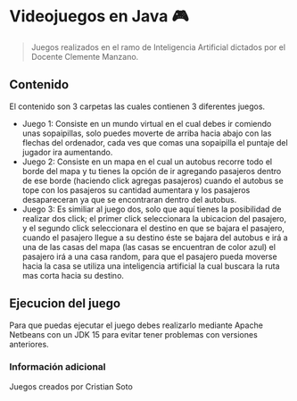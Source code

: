 # Videojuegos en Java 🎮

>Juegos realizados en el ramo de Inteligencia Artificial dictados por el Docente Clemente Manzano.

## Contenido
El contenido son 3 carpetas las cuales contienen 3 diferentes juegos.
- Juego 1: Consiste en un mundo virtual en el cual debes ir comiendo unas sopaipillas, solo puedes moverte de arriba hacia abajo con las flechas del ordenador, cada ves que comas una sopaipilla el puntaje del jugador ira aumentando.
- Juego 2: Consiste en un mapa en el cual un autobus recorre todo el borde del mapa y tu tienes la opción de ir agregando pasajeros dentro de ese borde (haciendo click agregas pasajeros) cuando el autobus se tope con los pasajeros su cantidad aumentara y los pasajeros desapareceran ya que se encontraran dentro del autobus.
- Juego 3: Es similiar al juego dos, solo que aquí tienes la posibilidad de realizar dos click; el primer click seleccionara la ubicacion del pasajero, y el segundo click seleccionara el destino en que se bajara el pasajero, cuando el pasajero llegue a su destino éste se bajara del autobus e irá a una de las casas del mapa (las casas se encuentran de color azul) el pasajero irá a una casa random, para que el pasajero pueda moverse hacia la casa se utiliza una inteligencia artificial la cual buscara la ruta mas corta hacia su destino.

## Ejecucion del juego
Para que puedas ejecutar el juego debes realizarlo mediante Apache Netbeans con un JDK 15 para evitar tener problemas con versiones anteriores.

### Información adicional
Juegos creados por Cristian Soto
